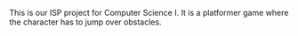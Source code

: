 This is our ISP project for Computer Science I. It is a platformer game where the character has to jump over obstacles.
